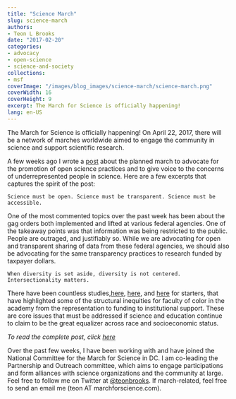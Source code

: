 ```yaml
---
title: "Science March"
slug: science-march
authors:
- Teon L Brooks
date: "2017-02-20"
categories:
- advocacy
- open-science
- science-and-society
collections:
- msf
coverImage: "/images/blog_images/science-march/science-march.png"
coverWidth: 16
coverHeight: 9
excerpt: The March for Science is officially happening!
lang: en-US
---
```


The March for Science is officially happening! On April 22, 2017, there will be a network of marches worldwide aimed to engage the community in science and support scientific research.

A few weeks ago I wrote a [post](https://teonbrooks.com/blog/few-remarks-on-the-planned-mfs/) about the planned march to advocate for the promotion of open science practices and to give voice to the concerns of underrepresented people in science. Here are a few excerpts that captures the spirit of the post:

    Science must be open. Science must be transparent. Science must be accessible.

One of the most commented topics over the past week has been about the gag orders both implemented and lifted at various federal agencies. One of the takeaway points was that information was being restricted to the public. People are outraged, and justifiably so. While we are advocating for open and transparent sharing of data from these federal agencies, we should also be advocating for the same transparency practices to research funded by taxpayer dollars.

    When diversity is set aside, diversity is not centered. Intersectionality matters.

There have been countless studies,[here](https://www.chronicle.com/article/the-invisible-labor-of-minority-professors/), [here](http://journals.plos.org/plosone/article?id=10.1371/journal.pone.0114736), and [here](http://www.nature.com/news/2011/110818/full/news.2011.485.html) for starters, that have highlighted some of the structural inequities for faculty of color in the academy from the representation to funding to institutional support. These are core issues that must be addressed if science and education continue to claim to be the great equalizer across race and socioeconomic status.

*To read the complete post, click [here](https://teonbrooks.com/blog/few-remarks-on-the-planned-mfs/)*


Over the past few weeks, I have been working with and have joined the National Committee for the March for Science in DC. I am co-leading the Partnership and Outreach committee, which aims to engage participations and form alliances with science organizations and the community at large. Feel free to follow me on Twitter at [@teonbrooks](https://twitter.com/teonbrooks). If march-related, feel free to send an email me (teon AT marchforscience.com).
